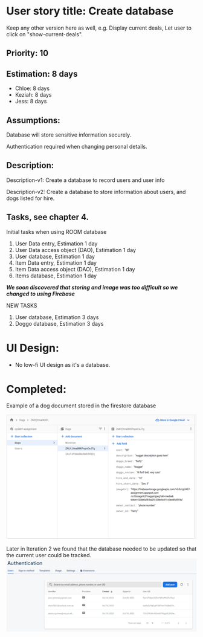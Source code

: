 
# User story title: Create database

Keep any other version here as well, e.g. Display current deals, Let user to click on "show-current-deals".

## Priority: 10 

## Estimation:  8 days

* Chloe: 8 days 
* Keziah: 8 days
* Jess: 8 days

## Assumptions:
Database will store sensitive information securely. 

Authentication required when changing personal details. 

## Description:
Description-v1: Create a database to record users and user info

Description-v2: Create a database to store information about users, and dogs listed for hire.

## Tasks, see chapter 4.
Initial tasks when using ROOM database
1. User Data entry, Estimation 1 day
2. User Data access object (DAO), Estimation 1 day
3. User database, Estimation 1 day
4. Item Data entry, Estimation 1 day
5. Item Data access object (DAO), Estimation 1 day
6. Items database, Estimation 1 day

_**We soon discovered that storing and image was too difficult so we changed to using Firebase**_

NEW TASKS
1. User database, Estimation 3 days
2. Doggo database, Estimation 3 days


# UI Design:
* No low-fi UI design as it's a database.

# Completed:
Example of a dog document stored in the firestore database

![image](/images/database.png)

Later in Iteration 2 we found that the database needed to be updated so that the current user could be tracked. 
![image](/images/Firebase_Authentication_database.png)
